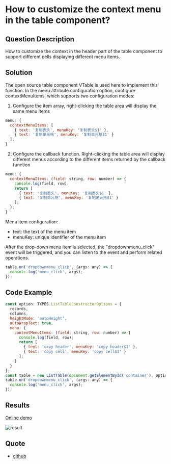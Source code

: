 # How to customize the context menu in the table component?

## Question Description

How to customize the context in the header part of the table component to support different cells displaying different menu items.

## Solution

The open source table component VTable is used here to implement this function. In the menu attribute configuration option, configure contextMenuItems, which supports two configuration modes:

1. Configure the item array, right-clicking the table area will display the same menu items

```javascript
menu: {
  contextMenuItems: [
    { text: '复制表头', menuKey: '复制表头$1' },
    { text: '复制单元格', menuKey: '复制单元格$1' }
  ];
}
```

2. Configure the callback function. Right-clicking the table area will display different menus according to the different items returned by the callback function

```javascript
menu: {
  contextMenuItems: (field: string, row: number) => {
    console.log(field, row);
    return [
      { text: '复制表头', menuKey: '复制表头$1' },
      { text: '复制单元格', menuKey: '复制单元格$1' }
    ];
  };
}
```

Menu item configuration:

- text: the text of the menu item
- menuKey: unique identifier of the menu item

After the drop-down menu item is selected, the "dropdownmenu_click" event will be triggered, and you can listen to the event and perform related operations.

```javascript
table.on('dropdownmenu_click', (args: any) => {
  console.log('menu_click', args);
});
```

## Code Example

```javascript
const option: TYPES.ListTableConstructorOptions = {
  records,
  columns,
  heightMode: 'autoHeight',
  autoWrapText: true,
  menu: {
    contextMenuItems: (field: string, row: number) => {
      console.log(field, row);
      return [
        { text: 'copy header', menuKey: 'copy header$1' },
        { text: 'copy cell', menuKey: 'copy cell$1' }
      ];
    }
  }
};
const table = new ListTable(document.getElementById('container'), option);
table.on('dropdownmenu_click', (args: any) => {
  console.log('menu_click', args);
});
```

## Results

[Online demo](https://codesandbox.io/s/vtable-context-menu-m8vx7v)

![result](/vtable/faq/18-0.png)

## Quote

- [github](https://github.com/VisActor/VTable)
